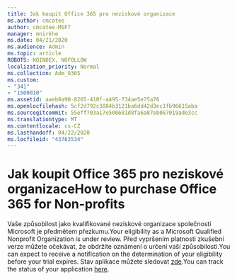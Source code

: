 ```yaml
---
title: Jak koupit Office 365 pro neziskové organizace
ms.author: cmcatee
author: cmcatee-MSFT
manager: mnirkhe
ms.date: 04/21/2020
ms.audience: Admin
ms.topic: article
ROBOTS: NOINDEX, NOFOLLOW
localization_priority: Normal
ms.collection: Adm_O365
ms.custom:
- "341"
- "1500010"
ms.assetid: aaeb8a90-8265-410f-a495-734ae5e75a76
ms.openlocfilehash: 5cf2d792c3884b3121ba6dd42d3ec1fb96615aba
ms.sourcegitcommit: 55eff703a17e500681d8fa6a87eb067019ade3cc
ms.translationtype: MT
ms.contentlocale: cs-CZ
ms.lasthandoff: 04/22/2020
ms.locfileid: "43763534"
---
```

# <a name="how-to-purchase-office-365-for-non-profits"></a><span data-ttu-id="0968a-102">Jak koupit Office 365 pro neziskové organizace</span><span class="sxs-lookup"><span data-stu-id="0968a-102">How to purchase Office 365 for Non-profits</span></span>

<span data-ttu-id="0968a-103">Vaše způsobilost jako kvalifikované neziskové organizace společnosti Microsoft je předmětem přezkumu.</span><span class="sxs-lookup"><span data-stu-id="0968a-103">Your eligibility as a Microsoft Qualified Nonprofit Organization is under review.</span></span> <span data-ttu-id="0968a-104">Před vypršením platnosti zkušební verze můžete očekávat, že obdržíte oznámení o určení vaší způsobilosti.</span><span class="sxs-lookup"><span data-stu-id="0968a-104">You can expect to receive a notification on the determination of your eligibility before your trial expires.</span></span> <span data-ttu-id="0968a-105">Stav aplikace můžete sledovat [zde](https://eligibilityweb.azurewebsites.net/).</span><span class="sxs-lookup"><span data-stu-id="0968a-105">You can track the status of your application [here](https://eligibilityweb.azurewebsites.net/).</span></span>